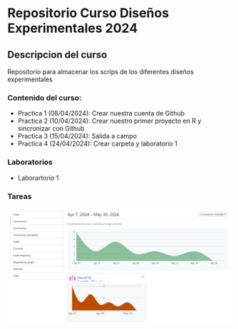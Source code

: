 # Repositorio Curso Diseños Experimentales 2024

## Descripcion del curso
Repositorio para almacenar los scrips de los diferentes diseños experimentales

### Contenido del curso:

+ Practica 1 (08/04/2024): Crear nuestra cuenta de Github
+ Practica 2 (10/04/2024): Crear nuestro primer proyecto en R y sincronizar con Github
+ Practica 3 (15/04/2024): Salida a campo
+ Practica 4 (24/04/2024): Crear carpeta y laboratorio 1

### Laboratorios

+ Laborartorio 1




### Tareas

![Image text](https://github.com/AlexaFdz/Dis_Exp_2024/blob/main/Gr%C3%A1fica%20clase.png)
